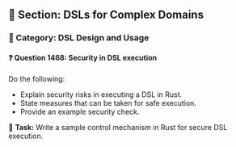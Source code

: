 ## 📘 Section: DSLs for Complex Domains
### 🔹 Category: DSL Design and Usage
#### ❓ Question 1468: Security in DSL execution

Do the following:

- Explain security risks in executing a DSL in Rust.
- State measures that can be taken for safe execution.
- Provide an example security check.

🔧 **Task:** Write a sample control mechanism in Rust for secure DSL execution.
